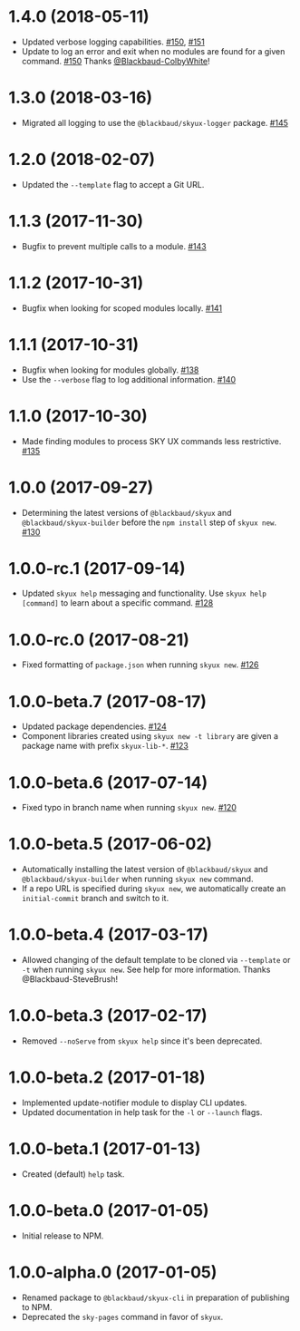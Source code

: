 # 1.4.0 (2018-05-11)

- Updated verbose logging capabilities. [#150](https://github.com/blackbaud/skyux-cli/pull/150), [#151](https://github.com/blackbaud/skyux-cli/pull/151)
- Update to log an error and exit when no modules are found for a given command. [#150](https://github.com/blackbaud/skyux-builder/pull/150) Thanks [@Blackbaud-ColbyWhite](https://github.com/Blackbaud-ColbyWhite)!

# 1.3.0 (2018-03-16)

- Migrated all logging to use the `@blackbaud/skyux-logger` package. [#145](https://github.com/blackbaud/skyux-builder/pull/145)

# 1.2.0 (2018-02-07)

- Updated the `--template` flag to accept a Git URL.

# 1.1.3 (2017-11-30)

- Bugfix to prevent multiple calls to a module. [#143](https://github.com/blackbaud/skyux-cli/pull/143)

# 1.1.2 (2017-10-31)

- Bugfix when looking for scoped modules locally. [#141](https://github.com/blackbaud/skyux-cli/pull/141)

# 1.1.1 (2017-10-31)

- Bugfix when looking for modules globally. [#138](https://github.com/blackbaud/skyux-cli/pull/138)
- Use the `--verbose` flag to log additional information. [#140](https://github.com/blackbaud/skyux-cli/pull/140)

# 1.1.0 (2017-10-30)

- Made finding modules to process SKY UX commands less restrictive. [#135](https://github.com/blackbaud/skyux-cli/pull/135)

# 1.0.0 (2017-09-27)

- Determining the latest versions of `@blackbaud/skyux` and `@blackbaud/skyux-builder` before the `npm install` step of `skyux new`. [#130](https://github.com/blackbaud/skyux-cli/pull/130)

# 1.0.0-rc.1 (2017-09-14)

- Updated `skyux help` messaging and functionality.  Use `skyux help [command]` to learn about a specific command. [#128](https://github.com/blackbaud/skyux-cli/pull/128)

# 1.0.0-rc.0 (2017-08-21)

- Fixed formatting of `package.json` when running `skyux new`. [#126](https://github.com/blackbaud/skyux-cli/pull/126)

# 1.0.0-beta.7 (2017-08-17)

- Updated package dependencies. [#124](https://github.com/blackbaud/skyux-cli/pull/124)
- Component libraries created using `skyux new -t library` are given a package name with prefix `skyux-lib-*`. [#123](https://github.com/blackbaud/skyux-cli/pull/123)

# 1.0.0-beta.6 (2017-07-14)

- Fixed typo in branch name when running `skyux new`. [#120](https://github.com/blackbaud/skyux-cli/pull/120)

# 1.0.0-beta.5 (2017-06-02)

- Automatically installing the latest version of `@blackbaud/skyux` and `@blackbaud/skyux-builder` when running `skyux new` command.
- If a repo URL is specified during `skyux new`, we automatically create an `initial-commit` branch and switch to it.

# 1.0.0-beta.4 (2017-03-17)

- Allowed changing of the default template to be cloned via `--template` or `-t` when running `skyux new`.  See help for more information.  Thanks @Blackbaud-SteveBrush!

# 1.0.0-beta.3 (2017-02-17)

- Removed `--noServe` from `skyux help` since it's been deprecated.

# 1.0.0-beta.2 (2017-01-18)

- Implemented update-notifier module to display CLI updates.
- Updated documentation in help task for the `-l` or `--launch` flags.

# 1.0.0-beta.1 (2017-01-13)

- Created (default) `help` task.

# 1.0.0-beta.0 (2017-01-05)

- Initial release to NPM.

# 1.0.0-alpha.0 (2017-01-05)

- Renamed package to `@blackbaud/skyux-cli` in preparation of publishing to NPM.
- Deprecated the `sky-pages` command in favor of `skyux`.
